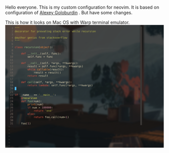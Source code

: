 Hello everyone. This is my custom configuration for neovim.
It is based on configuration of [Alexey Goloburdin](https://github.com/alexey-goloburdin) . But have some changes.

This is how it looks on Mac OS with Warp terminal emulator.
![View](./view.png)
